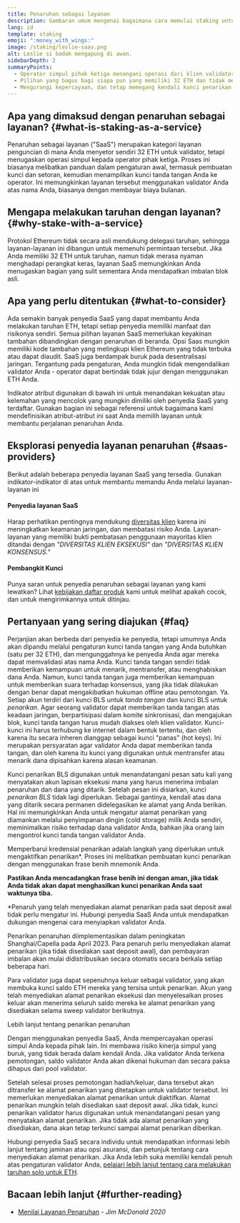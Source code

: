 ```yaml
---
title: Penaruhan sebagai layanan
description: Gambaran umum mengenai bagaimana cara memulai staking untuk pooled ETH
lang: id
template: staking
emoji: ":money_with_wings:"
image: /staking/leslie-saas.png
alt: Leslie si badak mengapung di awan.
sidebarDepth: 2
summaryPoints:
  - Operator simpul pihak ketiga menangani operasi dari klien validator Anda
  - Pilihan yang bagus bagi siapa pun yang memiliki 32 ETH dan tidak merasa nyaman menghadapi kompleksitas teknis dalam menjalankan simpul
  - Mengurangi kepercayaan, dan tetap memegang kendali kunci penarikan Anda
---
```


## Apa yang dimaksud dengan penaruhan sebagai layanan? {#what-is-staking-as-a-service}

Penaruhan sebagai layanan ("SaaS") merupakan kategori layanan penguncian di mana Anda menyetor sendiri 32 ETH untuk validator, tetapi menugaskan operasi simpul kepada operator pihak ketiga. Proses ini biasanya melibatkan panduan dalam pengaturan awal, termasuk pembuatan kunci dan setoran, kemudian menampilkan kunci tanda tangan Anda ke operator. Ini memungkinkan layanan tersebut menggunakan validator Anda atas nama Anda, biasanya dengan membayar biaya bulanan.

## Mengapa melakukan taruhan dengan layanan? {#why-stake-with-a-service}

Protokol Ethereum tidak secara asli mendukung delegasi taruhan, sehingga layanan-layanan ini dibangun untuk memenuhi permintaan tersebut. Jika Anda memiliki 32 ETH untuk taruhan, namun tidak merasa nyaman menghadapi perangkat keras, layanan SaaS memungkinkan Anda menugaskan bagian yang sulit sementara Anda mendapatkan imbalan blok asli.

<CardGrid>
  <Card title="Validator milik Anda" emoji=":desktop_computer:" description="Deposit your own 32 ETH to activate your own set of signing keys that will participate in Ethereum consensus. Monitor your progress with dashboards to watch those ETH rewards accumulate." />
  <Card title="Mudah untuk memulai" emoji="🏁" description="Forget about hardware specs, setup, node maintenance and upgrades. SaaS providers let you outsource the hard part by uploading your own signing credentials, allowing them to run a validator on your behalf, for a small cost." />
  <Card title="Batasi risiko Anda" emoji=":shield:" description="In many cases users do not have to give up access to the keys that enable withdrawing or transferring staked funds. These are different from the signing keys, and can be stored separately to limit (but not eliminate) your risk as a staker." />
</CardGrid>

<StakingComparison page="saas" />

## Apa yang perlu ditentukan {#what-to-consider}

Ada semakin banyak penyedia SaaS yang dapat membantu Anda melakukan taruhan ETH, tetapi setiap penyedia memiliki manfaat dan risikonya sendiri. Semua pilihan layanan SaaS memerlukan keyakinan tambahan dibandingkan dengan penaruhan di beranda. Opsi Saas mungkin memiliki kode tambahan yang melingkupi klien Ethereum yang tidak terbuka atau dapat diaudit. SaaS juga berdampak buruk pada desentralisasi jaringan. Tergantung pada pengaturan, Anda mungkin tidak mengendalikan validator Anda - operator dapat bertindak tidak jujur dengan menggunakan ETH Anda.

Indikator atribut digunakan di bawah ini untuk menandakan kekuatan atau kelemahan yang mencolok yang mungkin dimiliki oleh penyedia SaaS yang terdaftar. Gunakan bagian ini sebagai referensi untuk bagaimana kami mendefinisikan atribut-atribut ini saat Anda memilih layanan untuk membantu perjalanan penaruhan Anda.

<StakingConsiderations page="saas" />

## Eksplorasi penyedia layanan penaruhan {#saas-providers}

Berikut adalah beberapa penyedia layanan SaaS yang tersedia. Gunakan indikator-indikator di atas untuk membantu memandu Anda melalui layanan-layanan ini

<ProductDisclaimer />

#### Penyedia layanan SaaS

<StakingProductsCardGrid category="saas" />

Harap perhatikan pentingnya mendukung [diversitas klien](/developers/docs/nodes-and-clients/client-diversity/) karena ini meningkatkan keamanan jaringan, dan membatasi risiko Anda. Layanan-layanan yang memiliki bukti pembatasan penggunaan mayoritas klien ditandai dengan <em style="text-transform: uppercase;">"diversitas klien eksekusi"</em> dan <em style="text-transform: uppercase;">"diversitas klien konsensus."</em>

#### Pembangkit Kunci

<StakingProductsCardGrid category="keyGen" />

Punya saran untuk penyedia penaruhan sebagai layanan yang kami lewatkan? Lihat [kebijakan daftar produk](/contributing/adding-staking-products/) kami untuk melihat apakah cocok, dan untuk mengirimkannya untuk ditinjau.

## Pertanyaan yang sering diajukan {#faq}

<ExpandableCard title="Siapa yang menyimpan kunci-kunci saya?" eventCategory="SaasStaking" eventName="clicked who holds my keys">
Perjanjian akan berbeda dari penyedia ke penyedia, tetapi umumnya Anda akan dipandu melalui pengaturan kunci tanda tangan yang Anda butuhkan (satu per 32 ETH), dan mengunggahnya ke penyedia Anda agar mereka dapat memvalidasi atas nama Anda. Kunci tanda tangan sendiri tidak memberikan kemampuan untuk menarik, mentransfer, atau menghabiskan dana Anda. Namun, kunci tanda tangan juga memberikan kemampuan untuk memberikan suara terhadap konsensus, yang jika tidak dilakukan dengan benar dapat mengakibatkan hukuman offline atau pemotongan.
</ExpandableCard>

<ExpandableCard title="Jadi ada dua set kunci?" eventCategory="SaasStaking" eventName="clicked so there are two sets of keys">
Ya. Setiap akun terdiri dari kunci BLS untuk <em>tanda tangan</em> dan kunci BLS untuk <em>penarikan</em>. Agar seorang validator dapat memberikan tanda tangan atas keadaan jaringan, berpartisipasi dalam komite sinkronisasi, dan mengajukan blok, kunci tanda tangan harus mudah diakses oleh klien validator. Kunci-kunci ini harus terhubung ke internet dalam bentuk tertentu, dan oleh karena itu secara inheren dianggap sebagai kunci "panas" (hot keys). Ini merupakan persyaratan agar validator Anda dapat memberikan tanda tangan, dan oleh karena itu kunci yang digunakan untuk mentransfer atau menarik dana dipisahkan karena alasan keamanan.

Kunci penarikan BLS digunakan untuk menandatangani pesan satu kali yang menyatakan akun lapisan eksekusi mana yang harus menerima imbalan penaruhan dan dana yang ditarik. Setelah pesan ini disiarkan, kunci <em>penarikan BLS</em> tidak lagi diperlukan. Sebagai gantinya, kendali atas dana yang ditarik secara permanen didelegasikan ke alamat yang Anda berikan. Hal ini memungkinkan Anda untuk mengatur alamat penarikan yang diamankan melalui penyimpanan dingin (cold storage) milik Anda sendiri, meminimalkan risiko terhadap dana validator Anda, bahkan jika orang lain mengontrol kunci tanda tangan validator Anda.

Memperbarui kredensial penarikan adalah langkah yang diperlukan untuk mengaktifkan penarikan\*. Proses ini melibatkan pembuatan kunci penarikan dengan menggunakan frase benih mnemonik Anda.

<strong>Pastikan Anda mencadangkan frase benih ini dengan aman, jika tidak Anda tidak akan dapat menghasilkan kunci penarikan Anda saat waktunya tiba.</strong>

\*Penaruh yang telah menyediakan alamat penarikan pada saat deposit awal tidak perlu mengatur ini. Hubungi penyedia SaaS Anda untuk mendapatkan dukungan mengenai cara menyiapkan validator Anda.
</ExpandableCard>

<ExpandableCard title="Kapan saya bisa menarik dana?" eventCategory="SaasStaking" eventName="clicked when can I withdraw">
Penarikan penaruhan diimplementasikan dalam peningkatan Shanghai/Capella pada April 2023. Para penaruh perlu menyediakan alamat penarikan (jika tidak disediakan saat deposit awal), dan pembayaran imbalan akan mulai didistribusikan secara otomatis secara berkala setiap beberapa hari.

Para validator juga dapat sepenuhnya keluar sebagai validator, yang akan membuka kunci saldo ETH mereka yang tersisa untuk penarikan. Akun yang telah menyediakan alamat penarikan eksekusi dan menyelesaikan proses keluar akan menerima seluruh saldo mereka ke alamat penarikan yang disediakan selama sweep validator berikutnya.

<ButtonLink to="/staking/withdrawals/">Lebih lanjut tentang penarikan penaruhan</ButtonLink>
</ExpandableCard>

<ExpandableCard title="Apa yang terjadi jika saya terkena pengurangan hadiah pemotongan?" eventCategory="SaasStaking" eventName="clicked what happens if I get slashed">
Dengan menggunakan penyedia SaaS, Anda mempercayakan operasi simpul Anda kepada pihak lain. Ini membawa risiko kinerja simpul yang buruk, yang tidak berada dalam kendali Anda. Jika validator Anda terkena pemotongan, saldo validator Anda akan dikenai hukuman dan secara paksa dihapus dari pool validator.

Setelah selesai proses pemotongan hadiah/keluar, dana tersebut akan ditransfer ke alamat penarikan yang ditetapkan untuk validator tersebut. Ini memerlukan menyediakan alamat penarikan untuk diaktifkan. Alamat penarikan mungkin telah disediakan saat deposit awal. Jika tidak, kunci penarikan validator harus digunakan untuk menandatangani pesan yang menyatakan alamat penarikan. Jika tidak ada alamat penarikan yang disediakan, dana akan tetap terkunci sampai alamat penarikan diberikan.

Hubungi penyedia SaaS secara individu untuk mendapatkan informasi lebih lanjut tentang jaminan atau opsi asuransi, dan petunjuk tentang cara menyediakan alamat penarikan. Jika Anda lebih suka memiliki kendali penuh atas pengaturan validator Anda, <a href="/staking/solo/">pelajari lebih lanjut tentang cara melakukan taruhan solo untuk ETH</a>.
</ExpandableCard>

## Bacaan lebih lanjut {#further-reading}

- [Menilai Layanan Penaruhan](https://www.attestant.io/posts/evaluating-staking-services/) - _Jim McDonald 2020_
